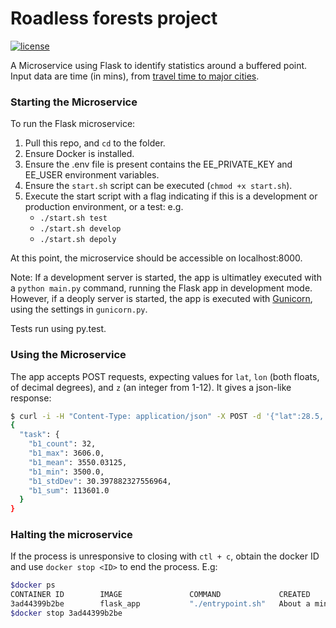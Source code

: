 # Roadless forests project

[![license](https://img.shields.io/github/license/mashape/apistatus.svg)]()

A Microservice using Flask to identify statistics around a buffered point. Input data are time (in mins), from
[travel time to major cities](http://forobs.jrc.ec.europa.eu/products/gam/).



### Starting the Microservice
To run the Flask microservice:
1. Pull this repo, and `cd` to the folder.
1. Ensure Docker is installed.
1. Ensure the .env file is present contains the EE_PRIVATE_KEY and EE_USER environment variables.
1. Ensure the `start.sh` script can be executed (`chmod +x start.sh`).
1. Execute the start script with a flag indicating if this is a development or production environment, or a test: e.g.
   - `./start.sh test`
   - `./start.sh develop`
   - `./start.sh depoly`
  
At this point, the microservice should be accessible on localhost:8000.

Note: If a development server is started, the app is ultimatley executed with a `python main.py` command,
running the Flask app in development mode. However, if a deoply server is started, the app is executed with
[Gunicorn](http://gunicorn.org/#docs), using the settings in `gunicorn.py`.

Tests run using py.test.

### Using the Microservice

The app accepts POST requests, expecting values for `lat`, `lon` (both floats, of decimal degrees), and `z` (an integer
from 1-12). It gives a json-like response:

```bash
$ curl -i -H "Content-Type: application/json" -X POST -d '{"lat":28.5, "lon":16.3, "z":3}' http://localhost:5000/api/click-point-data/
{
  "task": {
    "b1_count": 32,
    "b1_max": 3606.0,
    "b1_mean": 3550.03125,
    "b1_min": 3500.0,
    "b1_stdDev": 30.397882327556964,
    "b1_sum": 113601.0
  }
}
```

### Halting the microservice
If the process is unresponsive to closing with `ctl + c`, obtain the docker ID and use `docker stop <ID>` to end the process. E.g:

```bash
$docker ps
CONTAINER ID        IMAGE               COMMAND             CREATED              STATUS              PORTS                    NAMES
3ad44399b2be        flask_app           "./entrypoint.sh"   About a minute ago   Up About a minute   0.0.0.0:8000->5000/tcp   kind_elion
$docker stop 3ad44399b2be
```